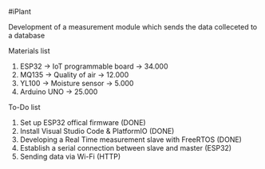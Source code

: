 #iPlant

Development of a measurement module which sends the data colleceted to a database

Materials list

1. ESP32 -> IoT programmable board -> 34.000
2. MQ135 -> Quality of air -> 12.000
3. YL100 -> Moisture sensor -> 5.000
4. Arduino UNO -> 25.000


To-Do list

1. Set up ESP32 offical firmware (DONE)
2. Install Visual Studio Code & PlatformIO (DONE)
3. Developing a Real Time measurement slave with FreeRTOS (DONE)
4. Establish a serial connection between slave and master (ESP32)
5. Sending data via Wi-Fi (HTTP)


